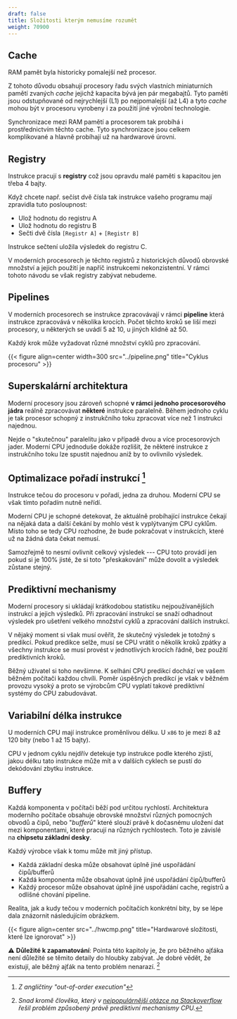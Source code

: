 ```yaml
---
draft: false
title: Složitosti kterým nemusíme rozumět
weight: 70900
---
```


## Cache

RAM pamět byla historicky pomalejší než procesor.

Z tohoto důvodu obsahují procesory řadu svých vlastních miniaturních pamětí zvaných *cache* jejichž kapacita bývá jen pár megabajtů. Tyto paměti jsou odstupňované od nejrychlejší (L1) po nejpomalejší (až L4) a tyto *cache* mohou být v procesoru vyrobeny i za použití jiné výrobní technologie.

Synchronizace mezi RAM pamětí a procesorem tak probíhá i prostřednictvím těchto cache. Tyto synchronizace jsou celkem komplikované a hlavně probíhají už na hardwarové úrovni.  

## Registry

Instrukce pracují s **registry** což jsou opravdu malé paměti s kapacitou jen třeba 4 bajty. 

Když chcete např. sečíst dvě čísla tak instrukce vašeho programu mají zpravidla tuto posloupnost:

- Ulož hodnotu do registru A
- Ulož hodnotu do registru B
- Sečti dvě čísla `[Registr A]` + `[Registr B]`
  
Instrukce sečtení uložila výsledek do registru C.

V moderních procesorech je těchto registrů z historických důvodů obrovské množství a jejich použití je napříč instrukcemi nekonzistentní. V rámci tohoto návodu se však registry zabývat nebudeme.

## Pipelines

V moderních procesorech se instrukce zpracovávají v rámci **pipeline** která instrukce zpracovává v několika krocích. Počet těchto kroků se liší mezi procesory, u některých se uvádí 5 až 10, u jiných klidně až 50.

Každý krok může vyžadovat různé množství cyklů pro zpracování.

{{< figure align=center width=300 src="../pipeline.png" title="Cyklus procesoru" >}}

## Superskalární architektura

Moderní procesory jsou zároveň schopné **v rámci jednoho procesorového jádra** reálně zpracovávat **některé** instrukce paralelně. Během jednoho cyklu je tak procesor schopný z instrukčního toku zpracovat více než 1 instrukci najednou.

Nejde o "skutečnou" paralelitu jako v případě dvou a více procesorových jader. Moderní CPU jednoduše dokáže rozlišit, že některé instrukce z instrukčního toku lze spustit najednou aniž by to ovlivnilo výsledek. 

## Optimalizace pořadí instrukcí [^o]

Instrukce tečou do procesoru v pořadí, jedna za druhou. Moderní CPU se však tímto pořadím nutně neřídí. 

Moderní CPU je schopné detekovat, že aktuálně probíhající instrukce čekají na nějaká data a další čekání by mohlo vést k vyplýtvaným CPU cyklům. Místo toho se tedy CPU rozhodne, že bude pokračovat v instrukcích, které už na žádná data čekat nemusí.

Samozřejmě to nesmí ovlivnit celkový výsledek --- CPU toto provádí jen pokud si je 100% jisté, že si toto "přeskakování" může dovolit a výsledek zůstane stejný.

## Prediktivní mechanismy

Moderní procesory si ukládají krátkodobou statistiku nejpoužívanějších instrukcí a jejich výsledků. Při zpracování instrukcí se snaží odhadnout výsledek pro ušetření velkého množství cyklů a zpracování dalších instrukcí.

V nějaký moment si však musí ověřit, že skutečný výsledek je totožný s predikcí. Pokud predikce selže, musí se CPU vrátit o několik kroků zpátky a všechny instrukce se musí provést v jednotlivých krocích řádně, bez použití prediktivních kroků.

Běžný uživatel si toho nevšimne. K selhání CPU predikcí dochází ve vašem běžném počítači každou chvíli. Poměr úspěšných predikcí je však v běžném provozu vysoký a proto se výrobcům CPU vyplatí takové prediktivní systémy do CPU zabudovávat.

## Variabilní délka instrukce

U moderních CPU mají instrukce proměnlivou délku. U `x86` to je mezi 8 až 120 bity (nebo 1 až 15 bajty).

CPU v jednom cyklu nejdřív detekuje typ instrukce podle kterého zjistí, jakou délku tato instrukce může mít a v dalších cyklech se pustí do dekódování zbytku instrukce. 

## Buffery

Každá komponenta v počítači běží pod určitou rychlostí. Architektura moderního počítače obsahuje obrovské množství různých pomocných obvodů a čipů, nebo "*bufferů*" které slouží právě k dočasnému uložení dat mezi komponentami, které pracují na různých rychlostech. Toto je závislé na **chipsetu základní desky**.

Každý výrobce však k tomu může mít jiný přístup.

- Každá základní deska může obsahovat úplně jiné uspořádání čipů/bufferů
- Každá komponenta může obsahovat úplně jiné uspořádání čipů/bufferů
- Každý procesor může obsahovat úplně jiné uspořádání cache, registrů a odlišné chování pipeline.

Realita, jak a kudy tečou v moderních počítačích konkrétní bity, by se lépe dala znázornit následujícím obrázkem.

{{< figure align=center src="../hwcmp.png" title="Hardwarové složitosti, které lze ignorovat" >}}

<div class="note-blue">

⚠️ **Důležité k zapamatování**: Pointa této kapitoly je, že pro běžného ajťáka není důležité se těmito detaily do hloubky zabývat. Je dobré vědět, že existují, ale běžný ajťák na tento problém nenarazí. [^x]

</div>

[^o]: *Z angličtiny "out-of-order execution"*

[^x]: *Snad kromě člověka, který v [nejpopulárnější otázce na Stackoverflow](https://stackoverflow.com/questions/11227809/why-is-processing-a-sorted-array-faster-than-processing-an-unsorted-array) řešil problém způsobený právě prediktivní mechanismy CPU.*